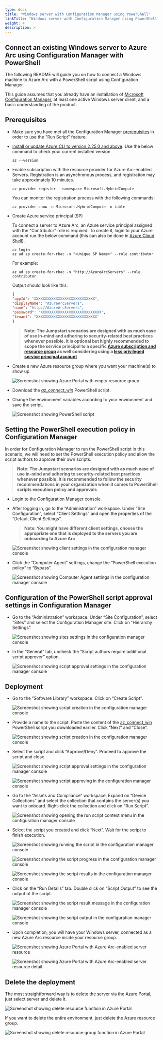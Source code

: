 ```yaml
---
type: docs
title: "Windows server with Configuration Manager using PowerShell"
linkTitle: "Windows server with Configuration Manager using PowerShell"
weight: 4
description: >
---
```

## Connect an existing Windows server to Azure Arc using Configuration Manager with PowerShell

The following README will guide you on how to connect a Windows machine to Azure Arc with a PowerShell script using Configuration Manager.

This guide assumes that you already have an installation of [Microsoft Configuration Manager](https://docs.microsoft.com/en-us/mem/configmgr/core/understand/introduction), at least one active Windows server client, and a basic understanding of the product.

## Prerequisites

- Make sure you have met all the Configuration Manager [prerequisites](https://docs.microsoft.com/mem/configmgr/apps/deploy-use/create-deploy-scripts#prerequisites) in order to use the "Run Script" feature.

- [Install or update Azure CLI to version 2.25.0 and above](https://docs.microsoft.com/en-us/cli/azure/install-azure-cli?view=azure-cli-latest). Use the below command to check your current installed version.

  ```shell
  az --version
  ```

- Enable subscription with the resource provider for Azure Arc-enabled Servers. Registration is an asynchronous process, and registration may take approximately 10 minutes.

  ```shell
  az provider register --namespace Microsoft.HybridCompute
  ```

  You can monitor the registration process with the following commands:

    ```shell
    az provider show -n Microsoft.HybridCompute -o table
    ```

- Create Azure service principal (SP)

    To connect a server to Azure Arc, an Azure service principal assigned with the "Contributor" role is required. To create it, login to your Azure account run the below command (this can also be done in [Azure Cloud Shell](https://shell.azure.com/)).

    ```shell
    az login
    az ad sp create-for-rbac -n "<Unique SP Name>" --role contributor
    ```

    For example:

    ```shell
    az ad sp create-for-rbac -n "http://AzureArcServers" --role contributor
    ```

    Output should look like this:

    ```json
    {
    "appId": "XXXXXXXXXXXXXXXXXXXXXXXXXXXX",
    "displayName": "AzureArcServers",
    "name": "http://AzureArcServers",
    "password": "XXXXXXXXXXXXXXXXXXXXXXXXXXXX",
    "tenant": "XXXXXXXXXXXXXXXXXXXXXXXXXXXX"
    }
    ```

    > **Note: The Jumpstart scenarios are designed with as much ease of use in-mind and adhering to security-related best practices whenever possible. It is optional but highly recommended to scope the service principal to a specific [Azure subscription and resource group](https://docs.microsoft.com/en-us/cli/azure/ad/sp?view=azure-cli-latest) as well considering using a [less privileged service principal account](https://docs.microsoft.com/en-us/azure/role-based-access-control/best-practices)**

- Create a new Azure resource group where you want your machine(s) to show up.

    ![Screenshot showing Azure Portal with empty resource group](./01.png)

- Download the [_az_connect_win_](https://github.com/microsoft/azure_arc/blob/main/azure_arc_servers_jumpstart/scripts/az_connect_win.ps1) PowerShell script.

- Change the environment variables according to your environment and save the script.

    ![Screenshot showing PowerShell script](./02.png)

## Setting the PowerShell execution policy in Configuration Manager

In order for Configuration Manager to run the PowerShell script in this scenario, we will need to set the PowerShell execution policy and allow the script authors to approve their own scripts.

   > **Note: The Jumpstart scenarios are designed with as much ease of use in-mind and adhering to security-related best practices whenever possible. It is recommended to follow the security recommendations in your organization when it comes to PowerShell scripts execution policy and approvals**

- Login to the Configuration Manager console.

- After logging in, go to the “Administration” workspace. Under “Site Configuration”, select “Client Settings” and open the properties of the "Default Client Settings".

   > **Note: You might have different client settings, choose the appropriate one that is deployed to the servers you are onboarding to Azure Arc**

    ![Screenshot showing client settings in the configuration manager console](./03.png)

- Click the “Computer Agent” settings, change the “PowerShell execution policy” to “Bypass”.

    ![Screenshot showing Computer Agent settings in the configuration manager console](./04.png)

## Configuration of the PowerShell script approval settings in Configuration Manager

- Go to the “Administration” workspace. Under “Site Configuration”, select “Sites” and select the Configuration Manager site. Click on “Hierarchy Settings”.
    
    ![Screenshot showing sites settings in the configuration manager console](./05.png)

- In the “General” tab, uncheck the “Script authors require additional script approver” option.
    
    ![Screenshot showing script approval settings in the configuration manager console](./06.png)

## Deployment

* Go to the “Software Library” workspace. Click on “Create Script”.
    
    ![Screenshot showing script creation in the configuration manager console](./07.png)

* Provide a name to the script. Paste the content of the [az_connect_win](https://github.com/microsoft/azure_arc/blob/main/azure_arc_servers_jumpstart/scripts/az_connect_win.ps1) PowerShell script you downloaded earlier. Click “Next” and “Close”.
    
    ![Screenshot showing script creation in the configuration manager console](./08.png)

- Select the script and click “Approve/Deny”. Proceed to approve the script and close.
    
    ![Screenshot showing script approval settings in the configuration manager console](./09.png)

    ![Screenshot showing script approving in the configuration manager console](./10.png)

- Go to the “Assets and Compliance” workspace. Expand on “Device Collections” and select the collection that contains the server(s) you want to onboard. Right-click the collection and click on “Run Script”.

    ![Screenshot showing opening the run script context menu in the configuration manager console](./11.png)

* Select the script you created and click “Next”. Wait for the script to finish execution.

    ![Screenshot showing running the script in the configuration manager console](./12.png)

    ![Screenshot showing the script progress in the configuration manager console](./13.png)

    ![Screenshot showing the script results in the configuration manager console](./14.png)

* Click on the “Run Details” tab. Double click on “Script Output” to see the output of the script.

    ![Screenshot showing the script result message in the configuration manager console](./15.png)

    ![Screenshot showing the script output in the configuration manager console](./16.png)

* Upon completion, you will have your Windows server, connected as a new Azure Arc resource inside your resource group.

    ![Screenshot showing Azure Portal with Azure Arc-enabled server resource](./17.png)

    ![Screenshot showing Azure Portal with Azure Arc-enabled server resource detail](./18.png)

## Delete the deployment

The most straightforward way is to delete the server via the Azure Portal, just select server and delete it.

![Screenshot showing delete resource function in Azure Portal](./19.png)

If you want to delete the entire environment, just delete the Azure resource group.

![Screenshot showing delete resource group function in Azure Portal](./20.png)

